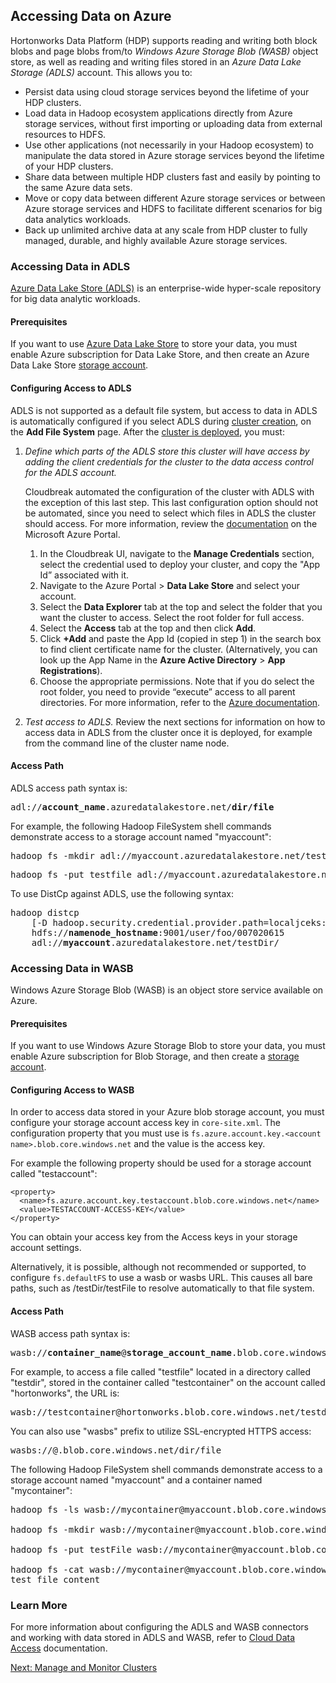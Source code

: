 ## Accessing Data on Azure 

Hortonworks Data Platform (HDP) supports reading and writing both block blobs and page blobs
from/to *Windows Azure Storage Blob (WASB)* object store, as well as reading and writing files stored in an
*Azure Data Lake Storage (ADLS)* account. This allows you to:

* Persist data using cloud storage services beyond the lifetime of your HDP clusters.  
* Load data in Hadoop ecosystem applications directly from Azure storage services, without first importing or uploading data from external resources to HDFS.  
* Use other applications (not necessarily in your Hadoop ecosystem) to manipulate the data stored in Azure storage services beyond the lifetime of your HDP clusters.  
* Share data between multiple HDP clusters fast and easily by pointing to the same Azure data sets. 
* Move or copy data between different Azure storage services or between Azure storage services and HDFS to facilitate different scenarios for big data analytics workloads.  
* Back up unlimited archive data at any scale from HDP cluster to fully managed, durable, and highly available Azure storage services.   


### Accessing Data in ADLS

[Azure Data Lake Store (ADLS)](https://azure.microsoft.com/en-in/services/data-lake-store/) is an enterprise-wide hyper-scale repository for big data analytic workloads.

#### Prerequisites

If you want to use [Azure Data Lake Store](https://azure.microsoft.com/en-in/services/data-lake-store/) to store your data, you must enable Azure subscription for Data Lake Store, and then create an Azure Data Lake Store [storage account](https://docs.microsoft.com/en-us/azure/data-lake-store/data-lake-store-get-started-portal).

#### Configuring Access to ADLS 

ADLS is not supported as a default file system, but access to data in ADLS is automatically configured if you select ADLS during [cluster creation](azure-create.md), on the **Add File System** page. After the [cluster is deployed](azure-create.md), you must:

1. *Define which parts of the ADLS store this cluster will have access by adding the client credentials for the cluster to the data access control for the ADLS account.* 

    Cloudbreak automated the configuration of the cluster with ADLS with the exception of this last step. This last configuration option should not be automated, since you need to select which files in ADLS the cluster should access. For more information, review the [documentation](https://docs.microsoft.com/en-us/azure/data-lake-store/data-lake-store-secure-data#filepermissions) on the Microsoft Azure Portal. 
    
    1. In the Cloudbreak UI, navigate to the **Manage Credentials** section, select the credential used to deploy your cluster, and copy the "App Id” associated with it.   
    2. Navigate to the Azure Portal > **Data Lake Store** and select your account.
    3. Select the **Data Explorer** tab at the top and select the folder that you want the cluster to access. Select the root folder for full access. 
    4. Select the **Access** tab at the top and then click **Add**.
    5. Click **+Add** and paste the App Id (copied in step 1) in the search box to find client certificate name for the cluster.  (Alternatively, you can look up the App Name in the **Azure Active Directory** > **App Registrations**).
    6. Choose the appropriate permissions. Note that if you do select the root folder, you need to provide “execute” access to all parent directories. For more information, refer to the [Azure documentation](https://docs.microsoft.com/en-us/azure/data-lake-store/data-lake-store-secure-data#filepermissions). 

2. *Test access to ADLS.* Review the next sections for information on how to access data in ADLS from the cluster once it is deployed, for example from the command line of the cluster name node.


#### Access Path

ADLS access path syntax is:

<pre>adl://<b>account_name</b>.azuredatalakestore.net/<b>dir/file</b></pre>

For example, the following Hadoop FileSystem shell commands demonstrate access to a storage account named "myaccount":

<pre>hadoop fs -mkdir adl://myaccount.azuredatalakestore.net/testdir</pre>

<pre>hadoop fs -put testfile adl://myaccount.azuredatalakestore.net/testdir/testfile</pre>

To use DistCp against ADLS, use the following syntax:
<pre>hadoop distcp
    [-D hadoop.security.credential.provider.path=localjceks://file/home/user/adls.jceks]
    hdfs://<b>namenode_hostname</b>:9001/user/foo/007020615
    adl://<b>myaccount</b>.azuredatalakestore.net/testDir/</pre>


### Accessing Data in WASB  

Windows Azure Storage Blob (WASB) is an object store service available on Azure.

#### Prerequisites

If you want to use Windows Azure Storage Blob to store your data, you must enable Azure subscription for Blob Storage, and then create a [storage account](https://docs.microsoft.com/en-us/azure/storage/storage-create-storage-account#create-a-storage-account).  

#### Configuring Access to WASB 

In order to access data stored in your Azure blob storage account, you must configure your storage account access key in `core-site.xml`. The configuration property that you must use is `fs.azure.account.key.<account name>.blob.core.windows.net` and the value is the access key. 

For example the following property should be used for a storage account called "testaccount": 

```
<property>
  <name>fs.azure.account.key.testaccount.blob.core.windows.net</name>
  <value>TESTACCOUNT-ACCESS-KEY</value>
</property>
```

You can obtain your access key from the Access keys in your storage account settings.

Alternatively, it is possible, although not recommended or supported, to configure `fs.defaultFS` to use a wasb or wasbs URL. This causes all bare paths, such as /testDir/testFile to resolve automatically to that file system.

#### Access Path

WASB access path syntax is:

<pre>wasb://<b>container_name</b>@<b>storage_account_name</b>.blob.core.windows.net/<b>dir/file</b></pre>

For example, to access a file called "testfile" located in a directory called "testdir", stored in the container called "testcontainer" on the account called "hortonworks", the URL is:

<pre>wasb://testcontainer@hortonworks.blob.core.windows.net/testdir/testfile</pre>

You can also use "wasbs" prefix to utilize SSL-encrypted HTTPS access:

<pre>wasbs://<container_name>@<storage_account_name>.blob.core.windows.net/dir/file</pre>

The following Hadoop FileSystem shell commands demonstrate access to a storage account named "myaccount" and a container named "mycontainer":

<pre>hadoop fs -ls wasb://mycontainer@myaccount.blob.core.windows.net/

hadoop fs -mkdir wasb://mycontainer@myaccount.blob.core.windows.net/testDir

hadoop fs -put testFile wasb://mycontainer@myaccount.blob.core.windows.net/testDir/testFile

hadoop fs -cat wasb://mycontainer@myaccount.blob.core.windows.net/testDir/testFile
test file content</pre>

### Learn More

For more information about configuring the ADLS and WASB connectors and working with data stored in ADLS and WASB, refer to [Cloud Data Access](https://docs.hortonworks.com/HDPDocuments/HDP2/HDP-2.6.1/bk_cloud-data-access/content/about.html) documentation.

<div class="next">
<a href="../clusters-manage/index.html">Next: Manage and Monitor Clusters</a>
</div>
